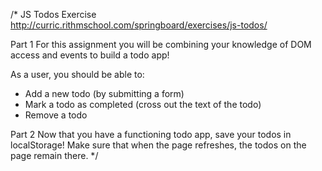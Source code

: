 /* JS Todos Exercise
http://curric.rithmschool.com/springboard/exercises/js-todos/

Part 1
For this assignment you will be combining your knowledge of DOM access and events to build a todo app!

As a user, you should be able to:

- Add a new todo (by submitting a form)
- Mark a todo as completed (cross out the text of the todo)
- Remove a todo

Part 2
Now that you have a functioning todo app, save your todos in localStorage! Make sure that when the page refreshes, the todos on the page remain there.
*/
